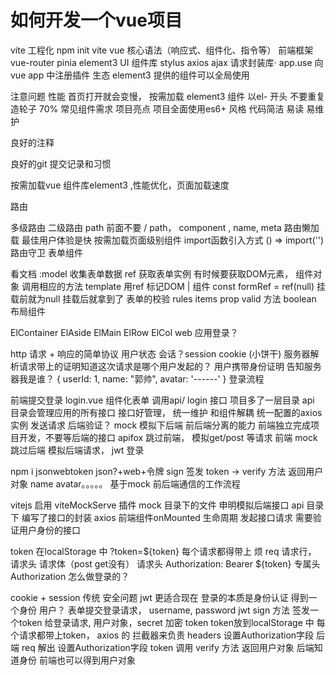 # 如何开发一个vue项目

vite 工程化 npm init vite
vue 核心语法（响应式、组件化、指令等） 前端框架
vue-router
pinia
element3 UI 组件库
stylus
axios ajax 请求封装库·
app.use 向vue app 中注册插件 生态 element3 提供的组件可以全局使用

注意问题 性能 首页打开就会变慢， 按需加载
element3 组件 以el- 开头
不要重复造轮子 70% 常见组件需求
项目亮点
项目全面使用es6+ 风格 代码简洁 易读 易维护

良好的注释

良好的git 提交记录和习惯

按需加载vue 组件库element3 ,性能优化，页面加载速度

路由

多级路由 二级路由 path 前面不要 /
path， component , name, meta
路由懒加载 最佳用户体验是快 按需加载页面级别组件 import函数引入方式 () => import('')
路由守卫
表单组件

看文档
:model 收集表单数据
ref 获取表单实例
有时候要获取DOM元素， 组件对象
调用相应的方法
template 用ref 标记DOM | 组件
const formRef = ref(null) 挂载前就为null
挂载后就拿到了
表单的校验
rules
items prop
valid 方法 boolean
布局组件

ElContainer
ElAside
ElMain
ElRow
ElCol
web 应用登录？

http 请求 + 响应的简单协议 用户状态
会话？session
cookie (小饼干)
服务器解析请求带上的证明知道这次请求是哪个用户发起的？
用户携带身份证明 告知服务器我是谁？
{ userId: 1, name: "郭帅", avatar: '------' }
登录流程

前端提交登录
login.vue 组件化表单
调用api/ login 接口
项目多了一层目录 api 目录会管理应用的所有接口
接口好管理， 统一维护
和组件解耦
统一配置的axios 实例 发送请求
后端验证？
mock 模拟下后端 前后端分离的能力 前端独立完成项目开发，不要等后端的接口 apifox 跳过前端， 模拟get/post 等请求 前端 mock 跳过后端 模拟后端请求，
jwt 登录

npm i jsonwebtoken json?+web+令牌
sign 签发
token -> verify 方法 返回用户对象 name avatar。。。。。
基于mock 前后端通信的工作流程

vitejs 启用 viteMockServe 插件
mock 目录下的文件 申明模拟后端接口
api 目录下 编写了接口的封装 axios
前端组件onMounted 生命周期 发起接口请求
需要验证用户身份的接口

token 在localStorage 中
?token=${token} 每个请求都得带上 烦
req 请求行， 请求头 请求体（post get没有）
请求头 Authorization: Bearer ${token} 专属头Authorization
怎么做登录的？

cookie + session 传统 安全问题
jwt 更适合现在
登录的本质是身份认证
得到一个身份 用户？
表单提交登录请求， username, password
jwt sign 方法 签发一个token 给登录请求, 用户对象，secret 加密 token
token放到localStorage 中
每个请求都带上token， axios 的 拦截器来负责 headers 设置Authorization字段
后端 req 解出 设置Authorization字段 token
调用 verify 方法 返回用户对象
后端知道身份
前端也可以得到用户对象